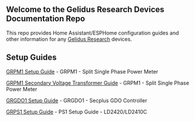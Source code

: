 ## Welcome to the Gelidus Research Devices Documentation Repo

This repo provides Home Assistant/ESPHome configuration guides and other information for any [Gelidus Research](https://www.gelidus.ca) devices.

## Setup Guides

[GRPM1 Setup Guide](/pm1.guides/PM1-Setup-Basic-120V.md) - GRPM1 - Split Single Phase Power Meter

[GRPM1 Secondary Voltage Transformer Guide](/pm1.guides/PM1-Secondary-Voltage-Transformer-120VAC.md) - GRPM1 - Split Single Phase Power Meter

[GRGDO1 Setup Guide](/gdo.guides/Secplus-GDO-Setup-Guide.md) - GRGDO1 - Secplus GDO Controller

[GRPS1 Setup Guide](/ps1.guides/PS1-Setup-Guide.md) - PS1 Setup Guide - LD2420/LD2410C